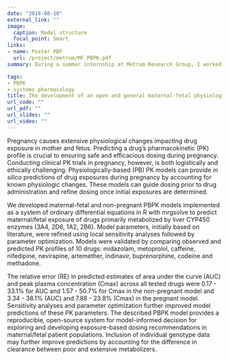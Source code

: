 ```yaml
---
date: "2018-08-10"
external_link: ""
image:
  caption: Model structure
  focal_point: Smart
links:
- name: Poster PDF
  url: /project/metrum/MF_PBPK.pdf
summary: During a summer internship at Metrum Research Group, I worked with a team of interns to develop a physiologically based pharmacokinetic (PBPK) model for maternal and fetal drug disposition throughout pregnancy. By integrating published data from studies in non-pregnant women with prior knowledge of anatomical, physiological, and biochemical changes associated with pregnancy, we were able to predict drug exposures in a population with limited experimental data. The resulting model can guide dosing prior to drug administration and refine dosing once initial exposures are determined.

tags:
- PBPK
- systems pharmacology
title: The development of an open and general maternal-fetal physiologically based pharmacokinetic model for drugs metabolized by cytochromes P450 isoenzymes
url_code: ""
url_pdf: ""
url_slides: ""
url_video: ""
---
```


Pregnancy causes extensive physiological changes impacting drug exposure in mother and fetus. Predicting a drug’s pharmacokinetic (PK) profile is crucial to ensuring safe and efficacious dosing during pregnancy. Conducting clinical PK trials in pregnancy, however, is both logistically and ethically challenging. Physiologically-based (PB) PK models can provide *in silico* predictions of drug exposures during pregnancy by accounting for known physiologic changes. These models can guide dosing prior to drug administration and refine dosing once initial exposures are determined.

We developed maternal-fetal and non-pregnant PBPK models implemented as a system of ordinary differential equations in R with mrgsolve to predict maternal/fetal exposure of drugs primarily metabolized by liver CYP450 enzymes (3A4, 2D6, 1A2, 2B6). Model parameters, initially based on literature, were refined using local sensitivity analyses followed by parameter optimization. Models were validated by comparing observed and predicted PK profiles of 10 drugs: midazolam, metoprolol, caffeine, nifedipine, nevirapine, artemether, indinavir, buprenorphine, codeine and methadone. 

The relative error (RE) in predicted estimates of area under the curve (AUC) and peak plasma concentration (Cmax) across all tested drugs were 0.17 - 33.1\% for AUC and 1.57 - 50.7\% for Cmax in the non-pregnant model and 3.34 - 38.1\% (AUC) and 7.88 - 23.8\% (Cmax) in the pregnant model. Sensitivity analyses and parameter optimization further improved model predictions of these PK parameters. The described PBPK model provides a reproducible, open-source system for model-informed decision for exploring and developing exposure-based dosing recommendations in maternal/fetal patient populations. Inclusion of individual genotype data may further improve predictions by accounting for the difference in clearance between poor and extensive metabolizers.
